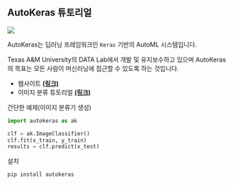 ## AutoKeras 튜토리얼

![](https://autokeras.com/img/row_red.svg)

AutoKeras는 딥러닝 프레임워크인 `Keras` 기반의 AutoML 시스템입니다.

Texas A&M University의 DATA Lab에서 개발 및 유지보수하고 있으며 AutoKeras의 목표는 모든 사람이 머신러닝에 접근할 수 있도록 하는 것입니다.

- 웹사이트 [**(링크)**](https://autokeras.com/)
- 이미지 분류 튜토리얼 [**(링크)**](https://autokeras.com/tutorial/image_classification/)

간단한 예제(이미지 분류기 생성)

```python
import autokeras as ak

clf = ak.ImageClassifier()
clf.fit(x_train, y_train)
results = clf.predict(x_test)
```

설치

```bash
pip install autokeras
```
